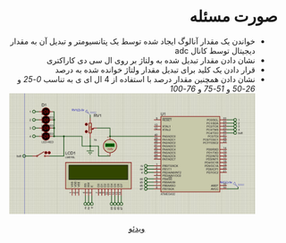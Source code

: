 <div dir="rtl"> 

# صورت مسئله

- خواندن یک مقدار آنالوگ ایجاد شده توسط یک پتانسیومتر و تبدیل آن به مقدار دیجیتال توسط کانال adc 
- نشان دادن مقدار تبدیل شده به ولتاژ بر روی ال سی دی کاراکتری
- قرار دادن یک کلید برای تبدیل مقدار ولتاژ خوانده شده به درصد
- نشان دادن همچنین مقدار درصد با استفاده از 4 ال ای ی به تناسب *0-25* و *26-50* و *51-75* و *76-100*
![image](./adc.jpg)
<div align="center"><a href="./adc.mp4" > ویدئو </div>





</div>